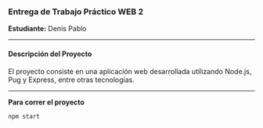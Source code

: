 ### Entrega de Trabajo Práctico WEB 2

**Estudiante:** Denis Pablo

---

#### Descripción del Proyecto

El proyecto consiste en una aplicación web desarrollada utilizando Node.js, Pug y Express, entre otras tecnologías.

---

**Para correr el proyecto**

```bash
npm start
```
